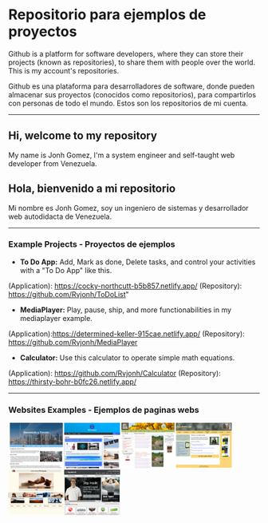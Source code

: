 # Repositorio para ejemplos de proyectos

Github is a platform for software developers, where they can store their projects (known as repositories), to share them with people over the world. This is my account's repositories.

Github es una plataforma para desarrolladores de software, donde pueden almacenar sus proyectos (conocidos como repositorios), para compartirlos con personas de todo el mundo. Estos son los repositorios de mi cuenta.


---
## Hi, welcome to my repository
My name is Jonh Gomez, I'm a system engineer and self-taught web developer from Venezuela.

## Hola, bienvenido a mi repositorio
Mi nombre es Jonh Gomez, soy un ingeniero de sistemas y desarrollador web autodidacta de Venezuela.

---
### Example Projects - Proyectos de ejemplos

* **To Do App:** Add, Mark as done, Delete tasks, and control your activities with a "To Do App" like this.

(Application): https://cocky-northcutt-b5b857.netlify.app/
(Repository): https://github.com/Rvjonh/ToDoList"

* **MediaPlayer:** Play, pause, ship, and more functionabilities in my mediaplayer example.

(Application):https://determined-keller-915cae.netlify.app/
(Repository): https://github.com/Rvjonh/MediaPlayer

* **Calculator:** Use this calculator to operate simple math equations.

(Application): https://github.com/Rvjonh/Calculator
(Repository): https://thirsty-bohr-b0fc26.netlify.app/


---
### Websites Examples - Ejemplos de paginas webs

<div style="display:flex;flex-wrap:wrap;">
    <a style="width:8em;" target="_blank" title="Website-1" src="https://ecstatic-banach-d58de6.netlify.app/">
        <img src="Assets\website-images\website-1-min.png" alt="website-1" />
    </a>
    <a style="width:8em;" target="_blank" title="Website-2" src="https://naughty-newton-f08d63.netlify.app/">
        <img src="Assets\website-images\website-2-min.png" alt="website-2" />
    </a>
    <a style="width:8em;" target="_blank" title="Website-1" src="https://dazzling-shaw-566991.netlify.app/">
        <img src="Assets\website-images\website-3-min.png" alt="website-3" />
    </a>
    <a style="width:8em;" target="_blank" title="Website-2" src="https://thirsty-bardeen-70c364.netlify.app/">
        <img src="Assets\website-images\website-4-min.png" alt="website-4" />
    </a>
    <a style="width:8em;" target="_blank" title="Website-1" src="https://objective-liskov-3c2e0f.netlify.app/">
        <img src="Assets\website-images\website-5-min.png" alt="website-5" />
    </a>
    <a style="width:8em;" target="_blank" title="Website-2" src="https://upbeat-payne-47c93e.netlify.app/">
        <img src="Assets\website-images\website-6-min.png" alt="website-6" />
    </a>
</div>